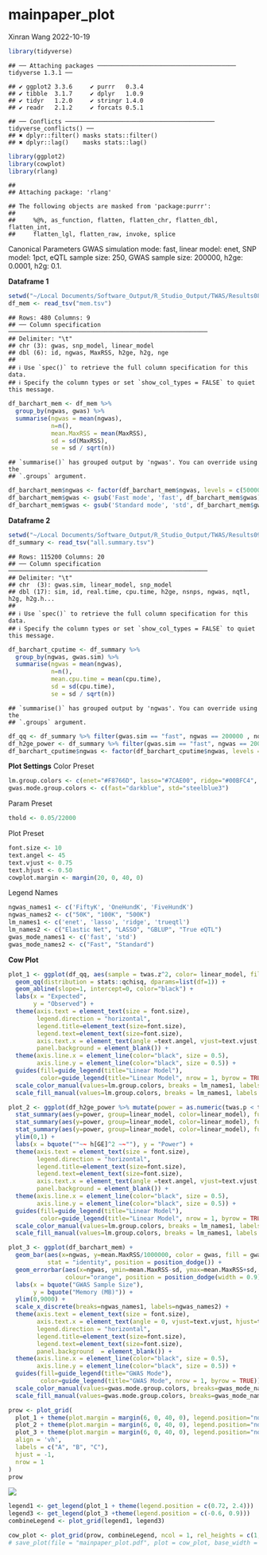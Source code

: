 mainpaper_plot
================
Xinran Wang
2022-10-19

``` r
library(tidyverse)
```

    ## ── Attaching packages ─────────────────────────────────────── tidyverse 1.3.1 ──

    ## ✔ ggplot2 3.3.6     ✔ purrr   0.3.4
    ## ✔ tibble  3.1.7     ✔ dplyr   1.0.9
    ## ✔ tidyr   1.2.0     ✔ stringr 1.4.0
    ## ✔ readr   2.1.2     ✔ forcats 0.5.1

    ## ── Conflicts ────────────────────────────────────────── tidyverse_conflicts() ──
    ## ✖ dplyr::filter() masks stats::filter()
    ## ✖ dplyr::lag()    masks stats::lag()

``` r
library(ggplot2)
library(cowplot)
library(rlang)
```

    ## 
    ## Attaching package: 'rlang'

    ## The following objects are masked from 'package:purrr':
    ## 
    ##     %@%, as_function, flatten, flatten_chr, flatten_dbl, flatten_int,
    ##     flatten_lgl, flatten_raw, invoke, splice

Canonical Parameters GWAS simulation mode: fast, linear model: enet, SNP
model: 1pct, eQTL sample size: 250, GWAS sample size: 200000, h2ge:
0.0001, h2g: 0.1.

**Dataframe 1**

``` r
setwd("~/Local Documents/Software_Output/R_Studio_Output/TWAS/Results0818")
df_mem <- read_tsv("mem.tsv")
```

    ## Rows: 480 Columns: 9
    ## ── Column specification ────────────────────────────────────────────────────────
    ## Delimiter: "\t"
    ## chr (3): gwas, snp_model, linear_model
    ## dbl (6): id, ngwas, MaxRSS, h2ge, h2g, nge
    ## 
    ## ℹ Use `spec()` to retrieve the full column specification for this data.
    ## ℹ Specify the column types or set `show_col_types = FALSE` to quiet this message.

``` r
df_barchart_mem <- df_mem %>%
  group_by(ngwas, gwas) %>%
  summarise(ngwas = mean(ngwas), 
            n=n(), 
            mean.MaxRSS = mean(MaxRSS),
            sd = sd(MaxRSS),
            se = sd / sqrt(n))
```

    ## `summarise()` has grouped output by 'ngwas'. You can override using the
    ## `.groups` argument.

``` r
df_barchart_mem$ngwas <- factor(df_barchart_mem$ngwas, levels = c(50000, 100000, 500000), labels = c("FiftyK", "OneHundK", "FiveHundK"))
df_barchart_mem$gwas <- gsub('Fast mode', 'fast', df_barchart_mem$gwas)
df_barchart_mem$gwas <- gsub('Standard mode', 'std', df_barchart_mem$gwas)
```

**Dataframe 2**

``` r
setwd("~/Local Documents/Software_Output/R_Studio_Output/TWAS/Results0914")
df_summary <- read_tsv("all.summary.tsv")
```

    ## Rows: 115200 Columns: 20
    ## ── Column specification ────────────────────────────────────────────────────────
    ## Delimiter: "\t"
    ## chr  (3): gwas.sim, linear_model, snp_model
    ## dbl (17): sim, id, real.time, cpu.time, h2ge, nsnps, ngwas, nqtl, h2g, h2g.h...
    ## 
    ## ℹ Use `spec()` to retrieve the full column specification for this data.
    ## ℹ Specify the column types or set `show_col_types = FALSE` to quiet this message.

``` r
df_barchart_cputime <- df_summary %>%
  group_by(ngwas, gwas.sim) %>%
  summarise(ngwas = mean(ngwas), 
            n=n(), 
            mean.cpu.time = mean(cpu.time),
            sd = sd(cpu.time),
            se = sd / sqrt(n))
```

    ## `summarise()` has grouped output by 'ngwas'. You can override using the
    ## `.groups` argument.

``` r
df_qq <- df_summary %>% filter(gwas.sim == "fast", ngwas == 200000 , nqtl == 250, snp_model == "1pct", h2ge == 0) 
df_h2ge_power <- df_summary %>% filter(gwas.sim == "fast", ngwas == 200000, nqtl == 250, snp_model == "1pct")
df_barchart_cputime$ngwas <- factor(df_barchart_cputime$ngwas, levels = c(2500, 5000, 7000),  labels = c("2500", "5000", "7000"))
```

**Plot Settings** Color Preset

``` r
lm.group.colors <- c(enet="#F8766D", lasso="#7CAE00", ridge="#00BFC4", trueqtl="#C77CFF")
gwas.mode.group.colors <- c(fast="darkblue", std="steelblue3")
```

Param Preset

``` r
thold <- 0.05/22000
```

Plot Preset

``` r
font.size <- 10
text.angel <- 45
text.vjust <- 0.75
text.hjust <- 0.50
cowplot.margin <- margin(20, 0, 40, 0)
```

Legend Names

``` r
ngwas_names1 <- c('FiftyK', 'OneHundK', 'FiveHundK')
ngwas_names2 <- c("50K", "100K", "500K")
lm_names1 <- c('enet', 'lasso', 'ridge', 'trueqtl')
lm_names2 <- c("Elastic Net", "LASSO", "GBLUP", "True eQTL")
gwas_mode_names1 <- c('fast', 'std')
gwas_mode_names2 <- c("Fast", "Standard")
```

**Cow Plot**

``` r
plot_1 <- ggplot(df_qq, aes(sample = twas.z^2, color= linear_model, fill= linear_model, group= linear_model)) +
  geom_qq(distribution = stats::qchisq, dparams=list(df=1)) +
  geom_abline(slope=1, intercept=0, color="black") +
  labs(x = "Expected",
       y = "Observed") +
  theme(axis.text = element_text(size = font.size),
        legend.direction = "horizontal",
        legend.title=element_text(size=font.size),
        legend.text=element_text(size=font.size), 
        axis.text.x = element_text(angle =text.angel, vjust=text.vjust, hjust=text.hjust), 
        panel.background = element_blank()) +
  theme(axis.line.x = element_line(color="black", size = 0.5),
        axis.line.y = element_line(color="black", size = 0.5)) +
  guides(fill=guide_legend(title="Linear Model"),
         color=guide_legend(title="Linear Model", nrow = 1, byrow = TRUE)) + 
  scale_color_manual(values=lm.group.colors, breaks = lm_names1, labels = lm_names2) + 
  scale_fill_manual(values=lm.group.colors, breaks = lm_names1, labels = lm_names2) 

plot_2 <- ggplot(df_h2ge_power %>% mutate(power = as.numeric(twas.p < thold)), aes(x=as.factor(h2ge))) + 
  stat_summary(aes(y=power, group=linear_model, color=linear_model), fun.data = "mean_cl_boot", geom="point") + 
  stat_summary(aes(y=power, group=linear_model, color=linear_model), fun.data = "mean_cl_boot", geom="errorbar", fun.args = list(conf.int = 0.95), width = 0.2) + 
  stat_summary(aes(y=power, group=linear_model, color=linear_model), fun.data = "mean_cl_boot", geom="line") +
  ylim(0,1) +
  labs(x = bquote(""~~ h[GE]^2 ~~""), y = "Power") +
  theme(axis.text = element_text(size = font.size),
        legend.direction = "horizontal",
        legend.title=element_text(size=font.size),
        legend.text=element_text(size=font.size), 
        axis.text.x = element_text(angle =text.angel, vjust=text.vjust, hjust=text.hjust), 
        panel.background = element_blank()) +
  theme(axis.line.x = element_line(color="black", size = 0.5),
        axis.line.y = element_line(color="black", size = 0.5)) +
  guides(fill=guide_legend(title="Linear Model"),
         color=guide_legend(title="Linear Model", nrow = 1, byrow = TRUE)) + 
  scale_color_manual(values=lm.group.colors, breaks = lm_names1, labels = lm_names2) + 
  scale_fill_manual(values=lm.group.colors, breaks = lm_names1, labels = lm_names2) 

plot_3 <- ggplot(df_barchart_mem) +
  geom_bar(aes(x=ngwas, y=mean.MaxRSS/1000000, color = gwas, fill = gwas, group = gwas), 
           stat = "identity", position = position_dodge()) +
  geom_errorbar(aes(x=ngwas, ymin=mean.MaxRSS-sd, ymax=mean.MaxRSS+sd, group = gwas), 
                colour="orange", position = position_dodge(width = 0.9), width=0.2, size=0.5) +
  labs(x = bquote("GWAS Sample Size"),
       y = bquote("Memory (MB)")) +
  ylim(0,9000) +
  scale_x_discrete(breaks=ngwas_names1, labels=ngwas_names2) +
  theme(axis.text = element_text(size = font.size), 
        axis.text.x = element_text(angle = 0, vjust=text.vjust, hjust=text.hjust), 
        legend.direction = "horizontal", 
        legend.title=element_text(size=font.size), 
        legend.text=element_text(size=font.size), 
        panel.background  = element_blank()) +
  theme(axis.line.x = element_line(color="black", size = 0.5),
        axis.line.y = element_line(color="black", size = 0.5)) +
  guides(fill=guide_legend(title="GWAS Mode"),
         color=guide_legend(title="GWAS Mode", nrow = 1, byrow = TRUE)) +
  scale_color_manual(values=gwas.mode.group.colors, breaks=gwas_mode_names1, labels=gwas_mode_names2) + 
  scale_fill_manual(values=gwas.mode.group.colors, breaks=gwas_mode_names1, labels=gwas_mode_names2)

prow <- plot_grid(
  plot_1 + theme(plot.margin = margin(6, 0, 40, 0), legend.position="none"),
  plot_2 + theme(plot.margin = margin(6, 0, 40, 0), legend.position="none"),
  plot_3 + theme(plot.margin = margin(6, 0, 40, 0), legend.position="none"),#legend.position=c(0.4, 0.8)),
  align = 'vh',
  labels = c("A", "B", "C"),
  hjust = -1,
  nrow = 1
)
prow
```

![](mainpaper_plot_files/figure-gfm/unnamed-chunk-8-1.png)<!-- -->

``` r
legend1 <- get_legend(plot_1 + theme(legend.position = c(0.72, 2.4)))
legend3 <- get_legend(plot_3 +theme(legend.position = c(-0.6, 0.9)))
combineLegend <- plot_grid(legend1, legend3)

cow_plot <- plot_grid(prow, combineLegend, ncol = 1, rel_heights = c(1, .1))
# save_plot(file = "mainpaper_plot.pdf", plot = cow_plot, base_width = 17.4, base_height=6.5, units = "cm")
```
